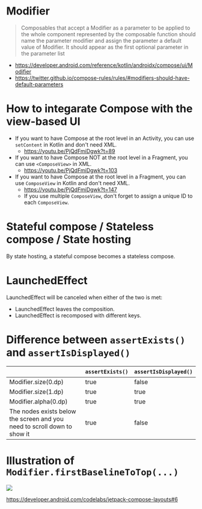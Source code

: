 # Modifier
> Composables that accept a Modifier as a parameter to be applied to the whole component represented by the composable function should name the parameter modifier and assign the parameter a default value of Modifier. It should appear as the first optional parameter in the parameter list
- https://developer.android.com/reference/kotlin/androidx/compose/ui/Modifier
- https://twitter.github.io/compose-rules/rules/#modifiers-should-have-default-parameters

# How to integarate Compose with the view-based UI
* If you want to have Compose at the root level in an Activity, you can use `setContent` in Kotlin and don't need XML.
  * https://youtu.be/PjQdFmiDgwk?t=89
* If you want to have Compose NOT at the root level in a Fragment, you can use `<ComposeView>` in XML.
  * https://youtu.be/PjQdFmiDgwk?t=103
* If you want to have Compose at the root level in a Fragment, you can use `ComposeView` in Kotlin and don't need XML.
  * https://youtu.be/PjQdFmiDgwk?t=147
  * If you use multiple `ComposeView`, don't forget to assign a unique ID to each `ComposeView`.

# Stateful compose / Stateless compose / State hosting
By state hosting, a stateful compose becomes a stateless compose.

# LaunchedEffect
LaunchedEffect will be canceled when either of the two is met:
* LaunchedEffect leaves the composition.
* LaunchedEffect is recomposed with different keys.

# Difference between `assertExists()` and `assertIsDisplayed()`
&nbsp;|`assertExists()`|`assertIsDisplayed()`
--|--|--
Modifier.size(0.dp)|true|false
Modifier.size(1.dp)|true|true
Modifier.alpha(0.dp)|true|true
The nodes exists below the screen and you need to scroll down to show it|true|false

# Illustration of `Modifier.firstBaselineToTop(...)`
![](https://user-images.githubusercontent.com/1838962/128594836-c9f2f627-4749-46f0-97db-c71d084e4620.png)

https://developer.android.com/codelabs/jetpack-compose-layouts#6

